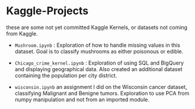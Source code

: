 # Kaggle-Projects

these are some not yet committed Kaggle Kernels, or datasets not coming from Kaggle.

- `Mushroom.ipynb` : Exploration of how to handle missing values in this dataset. Goal is to classify mushrooms as either poisonous or edible.

- `Chicago_crime_kernel.ipynb` : Exploration of using SQL and BigQuery and displaying geographical data. Also created an additional dataset containing the population per city district.

- `wisconsin.ipynb` an assignment I did on the Wisconsin cancer dataset, classifying Malignant and Benigne tumors. Exploration to use PCA from numpy manipulation and not from an imported module.
